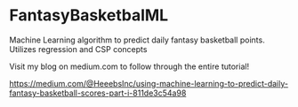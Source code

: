 # FantasyBasketbalML
Machine Learning algorithm to predict daily fantasy basketball points.  Utilizes regression and CSP concepts



Visit my blog on medium.com to follow through the entire tutorial! 

https://medium.com/@HeeebsInc/using-machine-learning-to-predict-daily-fantasy-basketball-scores-part-i-811de3c54a98
